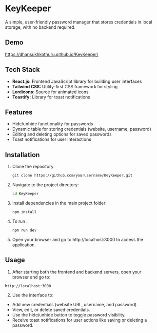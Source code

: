 
# KeyKeeper

A simple, user-friendly password manager that stores credentials in local storage, with no backend required.


## Demo

https://dhansukhkothuru.github.io/KeyKeeper/
## Tech Stack 

- **React.js:** Frontend JavaScript library for building user interfaces
- **Tailwind CSS:** Utility-first CSS framework for styling
- **Lordicons:** Source for animated icons
- **Toastify:** Library for toast notifications
## Features

- Hide/unhide functionality for passwords
- Dynamic table for storing credentials (website, username, password)
- Editing and deleting options for saved passwords
- Toast notifications for user interactions

## Installation

1. Clone the repository:

   ```bash
   git clone https://github.com/yourusername/KeyKeeper.git
    ```
2. Navigate to the project directory:   

    ```bash
    cd KeyKeeper
    ```

3. Install dependencies in the main project folder:
    ```bash
    npm install
    ```
5. To run :

    ```bash
    npm run dev
    ```
    
6. Open your browser and go to http://localhost:3000 to access the application.


## Usage

1. After starting both the frontend and backend servers, open your browser and go to:

```bash
http://localhost:3000

```
2. Use the interface to:

- Add new credentials (website URL, username, and password).
- View, edit, or delete saved credentials.
- Use the hide/unhide button to toggle password visibility.
- Receive toast notifications for user actions like saving or deleting a password.

